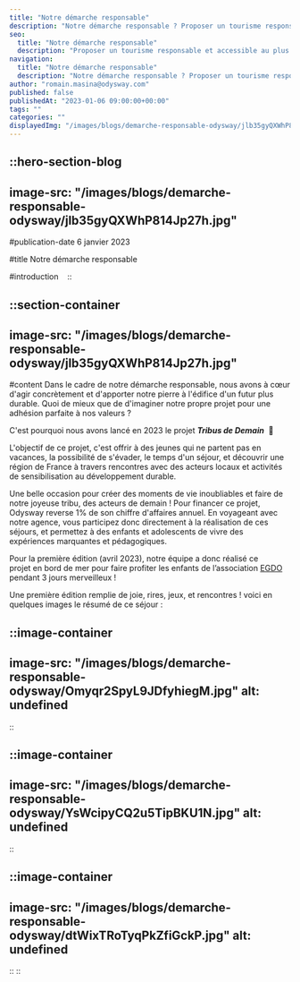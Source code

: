 ```yaml
---
title: "Notre démarche responsable"
description: "Notre démarche responsable ? Proposer un tourisme responsable et qui a du sens, pour les voyageurs, les locaux et l'environnement. Mais également accessible ! C'est ainsi qu'Odysway reverse 1% de son chiffre d'affaires pour son projet \"Tribus de demain\" !"
seo:
  title: "Notre démarche responsable"
  description: "Proposer un tourisme responsable et accessible au plus grand nombre, telle est la mission d'Odysway avec le projet \"Tribus de demain\"."
navigation:
  title: "Notre démarche responsable"
  description: "Notre démarche responsable ? Proposer un tourisme responsable et qui a du sens, pour les voyageurs, les locaux et l'environnement. Mais également accessible ! C'est ainsi qu'Odysway reverse 1% de son chiffre d'affaires pour son projet \"Tribus de demain\" !"
author: "romain.masina@odysway.com"
published: false
publishedAt: "2023-01-06 09:00:00+00:00"
tags: ""
categories: ""
displayedImg: "/images/blogs/demarche-responsable-odysway/jlb35gyQXWhP814Jp27h.jpg"
---
```


::hero-section-blog
---
image-src: "/images/blogs/demarche-responsable-odysway/jlb35gyQXWhP814Jp27h.jpg"
---
#publication-date
6 janvier 2023

#title
Notre démarche responsable

#introduction
  
::

::section-container
---
image-src: "/images/blogs/demarche-responsable-odysway/jlb35gyQXWhP814Jp27h.jpg"
---
#content
Dans le cadre de notre démarche responsable, nous avons à cœur d'agir concrètement et d'apporter notre pierre à l'édifice d'un futur plus durable. Quoi de mieux que de d'imaginer notre propre projet pour une adhésion parfaite à nos valeurs ?

C'est pourquoi nous avons lancé en 2023 le projet _**Tribus de Demain**_  🌱

L'objectif de ce projet, c'est offrir à des jeunes qui ne partent pas en vacances, la possibilité de s'évader, le temps d'un séjour, et découvrir une région de France à travers rencontres avec des acteurs locaux et activités de sensibilisation au développement durable.

Une belle occasion pour créer des moments de vie inoubliables et faire de notre joyeuse tribu, des acteurs de demain ! Pour financer ce projet, Odysway reverse 1% de son chiffre d'affaires annuel. En voyageant avec notre agence, vous participez donc directement à la réalisation de ces séjours, et permettez à des enfants et adolescents de vivre des expériences marquantes et pédagogiques.

Pour la première édition (avril 2023), notre équipe a donc réalisé ce projet en bord de mer pour faire profiter les enfants de l’association [EGDO](https://www.egdo.fr/) pendant 3 jours merveilleux !  
  
Une première édition remplie de joie, rires, jeux, et rencontres ! voici en quelques images le résumé de ce séjour :

::image-container
---
image-src: "/images/blogs/demarche-responsable-odysway/Omyqr2SpyL9JDfyhiegM.jpg"
alt: undefined
---
::

::image-container
---
image-src: "/images/blogs/demarche-responsable-odysway/YsWcipyCQ2u5TipBKU1N.jpg"
alt: undefined
---
::

::image-container
---
image-src: "/images/blogs/demarche-responsable-odysway/dtWixTRoTyqPkZfiGckP.jpg"
alt: undefined
---
::
::
